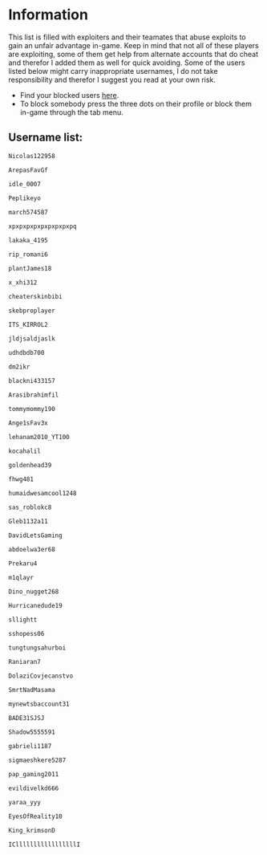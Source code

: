 # Information
This list is filled with exploiters and their teamates that abuse exploits to gain an unfair advantage in-game. Keep in mind that not all of these players are exploiting, some of them get help from alternate accounts that do cheat and therefor I added them as well for quick avoiding. Some of the users listed below might carry inappropriate usernames, I do not take responsibility and therefor I suggest you read at your own risk.

- Find your blocked users [here](https://www.roblox.com/my/account#!/privacy/BlockedUsers).
- To block somebody press the three dots on their profile or block them in-game through the tab menu.

## Username list:
```
Nicolas122958
```
```
ArepasFavGf
```
```
idle_0007
```
```
Peplikeyo
```
```
march574587
```
```
xpxpxpxpxpxpxpxpxpq
```
```
lakaka_4195
```
```
rip_romani6
```
```
plantJames18
```
```
x_xhi312
```
```
cheaterskinbibi
```
```
skebproplayer
```
```
ITS_KIRROL2
```
```
jldjsaldjaslk
```
```
udhdbdb700
```
```
dm2ikr
```
```
blackni433157
```
```
Arasibrahimfil
```
```
tommymommy190
```
```
Ange1sFav3x
```
```
lehanam2010_YT100
```
```
kocahalil
```
```
goldenhead39
```
```
fhwg481
```
```
humaidwesamcool1248
```
```
sas_roblokc8
```
```
Gleb1132a11
```
```
DavidLetsGaming
```
```
abdoelwa3er68
```
```
Prekaru4
```
```
m1qlayr
```
```
Dino_nugget268
```
```
Hurricanedude19
```
```
sllightt
```
```
sshopess06
```
```
tungtungsahurboi
```
```
Raniaran7
```
```
DolaziCovjecanstvo
```
```
SmrtNadMasama
```
```
mynewtsbaccount31
```
```
BADE31SJSJ
```
```
Shadow5555591
```
```
gabrieli1187
```
```
sigmaeshkere5287
```
```
pap_gaming2011
```
```
evildivelkd666
```
```
yaraa_yyy
```
```
EyesOfReality10
```
```
King_krimsonD
```
```
IClllllllllllllllllI
```

